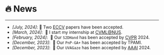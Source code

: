 # 🔥 News
-----
- *[July, 2024]*:  🎉 Two [ECCV](https://eccv2024.ecva.net/) papers have been accepted.
- *[March, 2024]*: &nbsp;🎉 I start my internship at [CVML@NUS](https://cvml.comp.nus.edu.sg/).
- *[February, 2024]*: &nbsp;🎉 Our `S2DHand` has been accepted by [CVPR](https://cvpr2024.thecvf.com/) 2024.
- *[December, 2023]*: &nbsp;🎉 Our `PnP-GA+` has been accepted by TPAMI.
- *[December, 2023]*: &nbsp;🎉 Our `UVAGaze` has been accepted by [AAAI](https://aaai.org/aaai-conference/) 2024.
